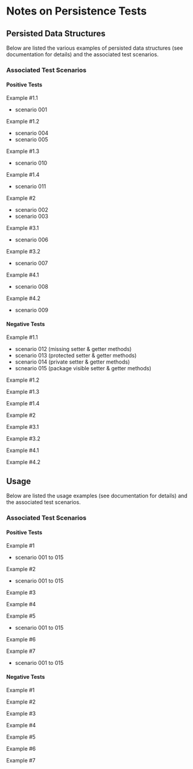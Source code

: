 
# Notes on Persistence Tests


## Persisted Data Structures

Below are listed the various examples of persisted data structures
(see documentation for details) and the associated test scenarios.

### Associated Test Scenarios

#### Positive Tests

Example #1.1
  * scenario 001

Example #1.2
  * scenario 004
  * scenario 005

Example #1.3
  * scenario 010

Example #1.4
  * scenario 011

Example #2
  * scenario 002
  * scenario 003

Example #3.1
  * scenario 006

Example #3.2
  * scenario 007

Example #4.1
  * scenario 008

Example #4.2
  * scenario 009


#### Negative Tests

Example #1.1
  * scenario 012 (missing setter & getter methods)
  * scenario 013 (protected setter & getter methods)
  * scenario 014 (private setter & getter methods)
  * scneario 015 (package visible setter & getter methods)

Example #1.2

Example #1.3

Example #1.4

Example #2

Example #3.1

Example #3.2

Example #4.1

Example #4.2


## Usage

Below are listed the usage examples (see documentation for details)
and the associated test scenarios.

### Associated Test Scenarios

#### Positive Tests

Example #1
  * scenario 001 to 015

Example #2
  * scenario 001 to 015

Example #3

Example #4

Example #5
  * scenario 001 to 015

Example #6

Example #7
  * scenario 001 to 015


#### Negative Tests

Example #1

Example #2

Example #3

Example #4

Example #5

Example #6

Example #7
